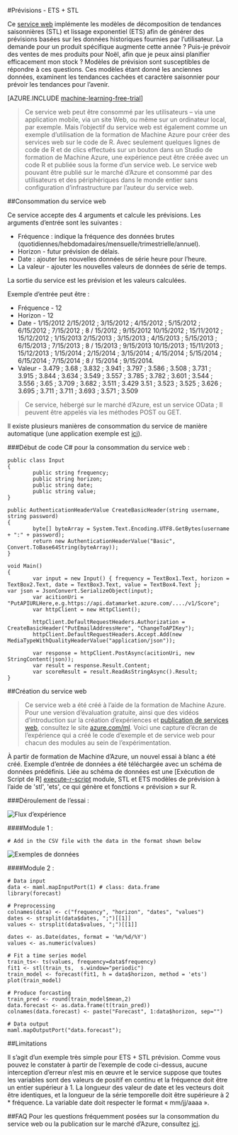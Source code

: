 <properties 
    pageTitle="Prévisions - ETS + STL | Microsoft Azure" 
    description="Prévisions - ETS + STL" 
    services="machine-learning" 
    documentationCenter="" 
    authors="xueshanz" 
    manager="jhubbard" 
    editor="cgronlun"/>

<tags 
    ms.service="machine-learning" 
    ms.workload="data-services" 
    ms.tgt_pltfrm="na" 
    ms.devlang="na" 
    ms.topic="article" 
    ms.date="08/17/2016" 
    ms.author="yijichen"/> 

#<a name="forecasting---ets--stl"></a>Prévisions - ETS + STL  

Ce [service web]( https://datamarket.azure.com/dataset/aml_labs/demand_forecast) implémente les modèles de décomposition de tendances saisonnières (STL) et lissage exponentiel (ETS) afin de générer des prévisions basées sur les données historiques fournies par l’utilisateur. La demande pour un produit spécifique augmente cette année ? Puis-je prévoir des ventes de mes produits pour Noël, afin que je peux ainsi planifier efficacement mon stock ? Modèles de prévision sont susceptibles de répondre à ces questions. Ces modèles étant donné les anciennes données, examinent les tendances cachées et caractère saisonnier pour prévoir les tendances pour l’avenir. 


[AZURE.INCLUDE [machine-learning-free-trial](../../includes/machine-learning-free-trial.md)] 
 
>Ce service web peut être consommé par les utilisateurs – via une application mobile, via un site Web, ou même sur un ordinateur local, par exemple. Mais l’objectif du service web est également comme un exemple d’utilisation de la formation de Machine Azure pour créer des services web sur le code de R. Avec seulement quelques lignes de code de R et de clics effectués sur un bouton dans un Studio de formation de Machine Azure, une expérience peut être créée avec un code R et publiée sous la forme d’un service web. Le service web pouvant être publié sur le marché d’Azure et consommé par des utilisateurs et des périphériques dans le monde entier sans configuration d’infrastructure par l’auteur du service web.  
 
##<a name="consumption-of-web-service"></a>Consommation du service web 

Ce service accepte des 4 arguments et calcule les prévisions.
Les arguments d’entrée sont les suivantes :

* Fréquence : indique la fréquence des données brutes (quotidiennes/hebdomadaires/mensuelle/trimestrielle/annuel).
* Horizon - futur prévision de délais.
* Date : ajouter les nouvelles données de série heure pour l’heure.
* La valeur - ajouter les nouvelles valeurs de données de série de temps.

La sortie du service est les prévision et les valeurs calculées.
 
Exemple d’entrée peut être : 

* Fréquence - 12
* Horizon - 12
* Date - 1/15/2012 2/15/2012 ; 3/15/2012 ; 4/15/2012 ; 5/15/2012 ; 6/15/2012 ; 7/15/2012 ; 8 / 15/2012 ; 9/15/2012 10/15/2012 ; 15/11/2012 ; 15/12/2012 ; 1/15/2013 2/15/2013 ; 3/15/2013 ; 4/15/2013 ; 5/15/2013 ; 6/15/2013 ; 7/15/2013 ; 8 / 15/2013 ; 9/15/2013 10/15/2013 ; 15/11/2013 ; 15/12/2013 ; 1/15/2014 ; 2/15/2014 ; 3/15/2014 ; 4/15/2014 ; 5/15/2014 ; 6/15/2014 ; 7/15/2014 ; 8 / 15/2014 ; 9/15/2014.
* Valeur - 3.479 ; 3.68 ; 3.832 ; 3.941 ; 3.797 ; 3.586 ; 3.508 ; 3.731 ; 3.915 ; 3.844 ; 3.634 ; 3.549 ; 3.557 ; 3.785 ; 3.782 ; 3.601 ; 3.544 ; 3.556 ; 3.65 ; 3.709 ; 3.682 ; 3.511 ; 3.429 3.51 ; 3.523 ; 3.525 ; 3.626 ; 3.695 ; 3.711 ; 3.711 ; 3.693 ; 3.571 ; 3.509

>Ce service, hébergé sur le marché d’Azure, est un service OData ; Il peuvent être appelés via les méthodes POST ou GET. 

Il existe plusieurs manières de consommation du service de manière automatique (une application exemple est [ici](http://microsoftazuremachinelearning.azurewebsites.net/StlEtsForecasting.aspx )).

###<a name="starting-c-code-for-web-service-consumption"></a>Début de code C# pour la consommation du service web :

    public class Input
    {
            public string frequency;
            public string horizon;
            public string date;
            public string value;
    }
    
    public AuthenticationHeaderValue CreateBasicHeader(string username, string password)
    {
            byte[] byteArray = System.Text.Encoding.UTF8.GetBytes(username + ":" + password);
            return new AuthenticationHeaderValue("Basic", Convert.ToBase64String(byteArray));
    }
    
    void Main()
    {
            var input = new Input() { frequency = TextBox1.Text, horizon = TextBox2.Text, date = TextBox3.Text, value = TextBox4.Text };         var json = JsonConvert.SerializeObject(input);
            var acitionUri = "PutAPIURLHere,e.g.https://api.datamarket.azure.com/..../v1/Score";
            var httpClient = new HttpClient();
    
            httpClient.DefaultRequestHeaders.Authorization = CreateBasicHeader("PutEmailAddressHere", "ChangeToAPIKey");
            httpClient.DefaultRequestHeaders.Accept.Add(new MediaTypeWithQualityHeaderValue("application/json"));
    
            var response = httpClient.PostAsync(acitionUri, new StringContent(json));
            var result = response.Result.Content;
            var scoreResult = result.ReadAsStringAsync().Result;
    }


##<a name="creation-of-web-service"></a>Création du service web 

>Ce service web a été créé à l’aide de la formation de Machine Azure. Pour une version d’évaluation gratuite, ainsi que des vidéos d’introduction sur la création d’expériences et [publication de services web](machine-learning-publish-a-machine-learning-web-service.md), consultez le site [azure.com/ml](http://azure.com/ml). Voici une capture d’écran de l’expérience qui a créé le code d’exemple et de service web pour chacun des modules au sein de l’expérimentation.

À partir de formation de Machine d’Azure, un nouvel essai à blanc a été créé. Exemple d’entrée de données a été téléchargée avec un schéma de données prédéfinis. Liée au schéma de données est une [Exécution de Script de R] [ execute-r-script] module, STL et ETS modèles de prévision à l’aide de 'stl', 'ets', ce qui génère et fonctions « prévision » sur R. 

###<a name="experiment-flow"></a>Déroulement de l’essai :

![Flux d’expérience][2]

####<a name="module-1"></a>Module 1 :
 
    # Add in the CSV file with the data in the format shown below 
![Exemples de données][3]   

####<a name="module-2"></a>Module 2 :

    # Data input
    data <- maml.mapInputPort(1) # class: data.frame
    library(forecast)
    
    # Preprocessing
    colnames(data) <- c("frequency", "horizon", "dates", "values")
    dates <- strsplit(data$dates, ";")[[1]]
    values <- strsplit(data$values, ";")[[1]]
    
    dates <- as.Date(dates, format = '%m/%d/%Y')
    values <- as.numeric(values)
    
    # Fit a time series model
    train_ts<- ts(values, frequency=data$frequency)
    fit1 <- stl(train_ts,  s.window="periodic")
    train_model <- forecast(fit1, h = data$horizon, method = 'ets')
    plot(train_model)
    
    # Produce forcasting
    train_pred <- round(train_model$mean,2)
    data.forecast <- as.data.frame(t(train_pred))
    colnames(data.forecast) <- paste("Forecast", 1:data$horizon, sep="")
    
    # Data output
    maml.mapOutputPort("data.forecast");

##<a name="limitations"></a>Limitations 

Il s’agit d’un exemple très simple pour ETS + STL prévision. Comme vous pouvez le constater à partir de l’exemple de code ci-dessus, aucune interception d’erreur n’est mis en œuvre et le service suppose que toutes les variables sont des valeurs de positif en continu et la fréquence doit être un entier supérieur à 1. La longueur des valeur de date et les vecteurs doit être identiques, et la longueur de la série temporelle doit être supérieure à 2 * fréquence. La variable date doit respecter le format « mm/jj/aaaa ».

##<a name="faq"></a>FAQ
Pour les questions fréquemment posées sur la consommation du service web ou la publication sur le marché d’Azure, consultez [ici](machine-learning-marketplace-faq.md).

[1]: ./media/machine-learning-r-csharp-retail-demand-forecasting/retail-img1.png
[2]: ./media/machine-learning-r-csharp-retail-demand-forecasting/retail-img2.png
[3]: ./media/machine-learning-r-csharp-retail-demand-forecasting/retail-img3.png


<!-- Module References -->
[execute-r-script]: https://msdn.microsoft.com/library/azure/30806023-392b-42e0-94d6-6b775a6e0fd5/
 
